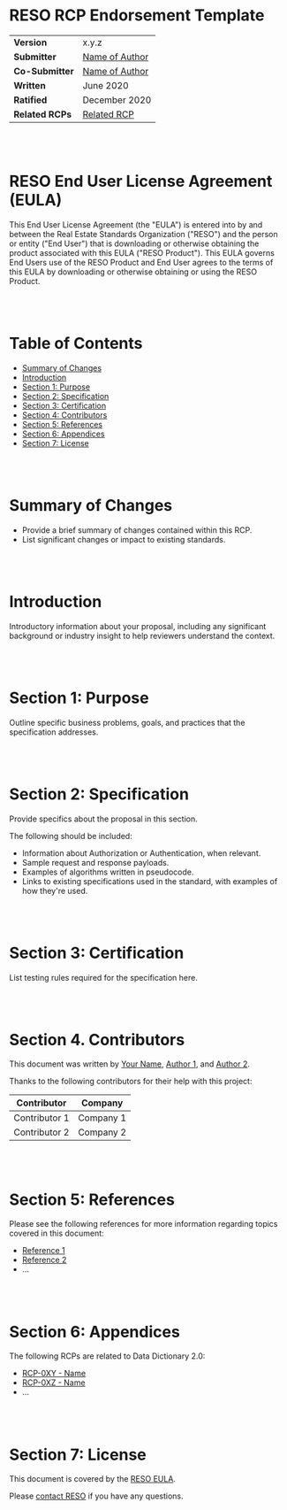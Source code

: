 # RESO RCP Endorsement Template
|     |     |
| --- | --- |
| **Version** | x.y.z |
| **Submitter** | [Name of Author](mailto:your@company.com) |
| **Co-Submitter** | [Name of Author](mailto:your@company.com) |
| **Written** | June 2020 |
| **Ratified** | December 2020 |
| **Related RCPs** | [Related RCP](https://github.com/RESOStandards/reso-transport-specifications) |

<br /><br />

# RESO End User License Agreement (EULA)

This End User License Agreement (the "EULA") is entered into by and between the Real Estate Standards Organization ("RESO") and the person or entity ("End User") that is downloading or otherwise obtaining the product associated with this EULA ("RESO Product"). This EULA governs End Users use of the RESO Product and End User agrees to the terms of this EULA by downloading or otherwise obtaining or using the RESO Product.

<br /><br />

# Table of Contents
- [Summary of Changes](#summary-of-changes)
- [Introduction](#introduction)
- [Section 1: Purpose](#section-1-purpose)
- [Section 2: Specification](#section-2-specification)
- [Section 3: Certification](#section-3-certification)
- [Section 4: Contributors](#section-4-contributors)
- [Section 5: References](#section-5-references)
- [Section 6: Appendices](#section-6-appendices)
- [Section 7: License](#section-7-license)

<br /><br />

# Summary of Changes

* Provide a brief summary of changes contained within this RCP. 
* List significant changes or impact to existing standards.

<br /><br />

# Introduction
Introductory information about your proposal, including any significant background or industry insight to help reviewers understand the context. 

<br /><br />

# Section 1: Purpose
Outline specific business problems, goals, and practices that the specification addresses. 

<br /><br />

# Section 2: Specification
Provide specifics about the proposal in this section. 

The following should be included:
* Information about Authorization or Authentication, when relevant. 
* Sample request and response payloads.
* Examples of algorithms written in pseudocode.
* Links to existing specifications used in the standard, with examples of how they're used.

<br /><br />

# Section 3: Certification

List testing rules required for the specification here. 

<br /><br />

# Section 4. Contributors
This document was written by [Your Name](mailto:you@yourcompany.org), [Author 1](mailto:author1@company.org), and [Author 2](mailto:author2@company.org).

Thanks to the following contributors for their help with this project:

| Contributor | Company |
| --- | --- |
| Contributor 1 | Company 1 |
| Contributor 2 | Company 2 |

<br /><br />

# Section 5: References

Please see the following references for more information regarding topics covered in this document:
* [Reference 1](https://reso.org)
* [Reference 2](https://reso.org)
* ...

<br /><br />

# Section 6: Appendices

The following RCPs are related to Data Dictionary 2.0:
* [RCP-0XY - Name](https://https://github.com/RESOStandards/reso-transport-specifications)
* [RCP-0XZ - Name](https://github.com/RESOStandards/reso-transport-specifications)
* ...

<br /><br />

# Section 7: License
This document is covered by the [RESO EULA](https://www.reso.org/eula/).

Please [contact RESO](mailto:info@reso.org) if you have any questions.
